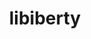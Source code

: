 ---
title: "libiberty"
layout: cache
categories: [package, develop]
meta: {"versions": ["2.37"], "compilers": ["gcc@7.5.0"]}
spec_files: 
 - spec-0.json
spec_names:
 - 'libiberty@2.37%gcc@7.5.0+pic arch=linux-ubuntu18.04-x86_64'
---